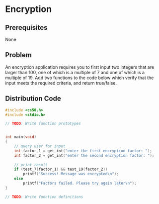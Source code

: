 # Encryption

## Prerequisites
None

## Problem
An encryption application requires you to first input two integers that are larger than 100, one of which is a multiple of 7 and one of which is a multiple of 19. Add two functions to the code below which verify that the input meets the required criteria, and return true/false.  

## Distribution Code
```c
#include <cs50.h>
#include <stdio.h>

// TODO: Write function prototypes


int main(void)
{
    // query user for input
    int factor_1 = get_int("enter the first encryption factor: ");
    int factor_2 = get_int("enter the second encryption factor: ");
    
    // print result
    if (test_7(factor_1) && test_19(factor_2))
        printf("Success! Message was encrypted\n");
    else
        printf("Factors failed. Please try again later\n");
}

// TODO: Write function definitions

```
